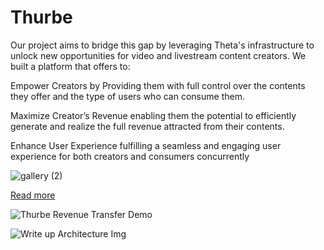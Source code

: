 # Thurbe

Our project aims to bridge this gap by leveraging Theta's infrastructure to unlock new opportunities for video and livestream content creators. We built a platform that offers to:

Empower Creators by Providing them with full control over the contents they offer and the type of users who can consume them.

Maximize Creator’s Revenue enabling them the potential to efficiently generate and realize the full revenue attracted from their contents.

Enhance User Experience fulfilling a seamless and engaging user experience for both creators and consumers concurrently

![gallery (2)](https://github.com/user-attachments/assets/6f34f8b5-9c31-4a03-8cc5-02246f8e2d1a)

[Read more](https://devpost.com/software/thube)

![Thurbe Revenue Transfer Demo](https://github.com/user-attachments/assets/09597131-3cad-4135-afb7-842be6522d6b)

![Write up Architecture Img](https://github.com/user-attachments/assets/397ee6a9-ce39-4668-bb1a-abc305925b3b)
